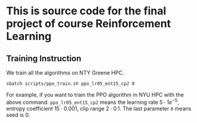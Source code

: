 # This is source code for the final project of course Reinforcement Learning



## Training Instruction
We train all the algorithms on NTY Greene HPC.


```
sbatch scripts/ppo_train.sh ppo_lr05_ent15_cp2 0
```
For example, if you want to train the PPO algorithm in NYU HPC with the above command. `ppo_lr05_ent15_cp2` means the learning rate $5 \cdot 1e^{-5}$, entropy coefficient  $15 \cdot 0.001$, clip range $2\cdot 0.1$. The last parameter `0` means seed is 0.
